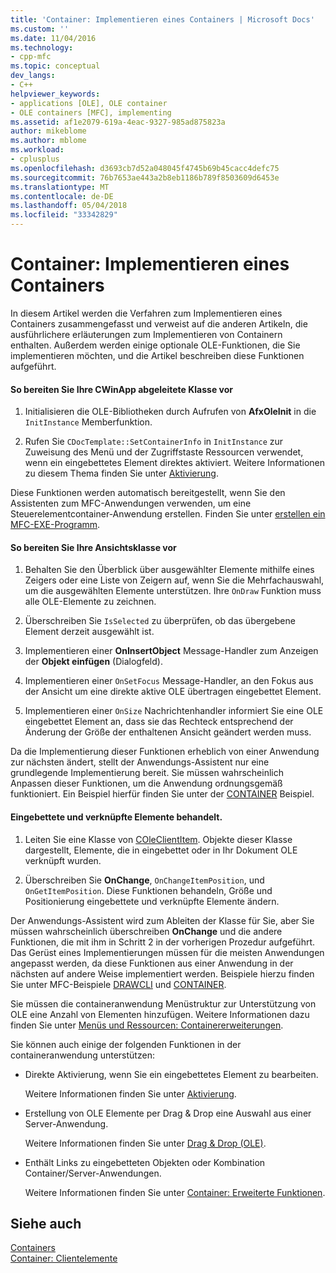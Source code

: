 ```yaml
---
title: 'Container: Implementieren eines Containers | Microsoft Docs'
ms.custom: ''
ms.date: 11/04/2016
ms.technology:
- cpp-mfc
ms.topic: conceptual
dev_langs:
- C++
helpviewer_keywords:
- applications [OLE], OLE container
- OLE containers [MFC], implementing
ms.assetid: af1e2079-619a-4eac-9327-985ad875823a
author: mikeblome
ms.author: mblome
ms.workload:
- cplusplus
ms.openlocfilehash: d3693cb7d52a048045f4745b69b45cacc4defc75
ms.sourcegitcommit: 76b7653ae443a2b8eb1186b789f8503609d6453e
ms.translationtype: MT
ms.contentlocale: de-DE
ms.lasthandoff: 05/04/2018
ms.locfileid: "33342829"
---
```

# <a name="containers-implementing-a-container"></a>Container: Implementieren eines Containers
In diesem Artikel werden die Verfahren zum Implementieren eines Containers zusammengefasst und verweist auf die anderen Artikeln, die ausführlichere erläuterungen zum Implementieren von Containern enthalten. Außerdem werden einige optionale OLE-Funktionen, die Sie implementieren möchten, und die Artikel beschreiben diese Funktionen aufgeführt.  
  
#### <a name="to-prepare-your-cwinapp-derived-class"></a>So bereiten Sie Ihre CWinApp abgeleitete Klasse vor  
  
1.  Initialisieren die OLE-Bibliotheken durch Aufrufen von **AfxOleInit** in die `InitInstance` Memberfunktion.  
  
2.  Rufen Sie `CDocTemplate::SetContainerInfo` in `InitInstance` zur Zuweisung des Menü und der Zugriffstaste Ressourcen verwendet, wenn ein eingebettetes Element direktes aktiviert. Weitere Informationen zu diesem Thema finden Sie unter [Aktivierung](../mfc/activation-cpp.md).  
  
 Diese Funktionen werden automatisch bereitgestellt, wenn Sie den Assistenten zum MFC-Anwendungen verwenden, um eine Steuerelementcontainer-Anwendung erstellen. Finden Sie unter [erstellen ein MFC-EXE-Programm](../mfc/reference/mfc-application-wizard.md).  
  
#### <a name="to-prepare-your-view-class"></a>So bereiten Sie Ihre Ansichtsklasse vor  
  
1.  Behalten Sie den Überblick über ausgewählter Elemente mithilfe eines Zeigers oder eine Liste von Zeigern auf, wenn Sie die Mehrfachauswahl, um die ausgewählten Elemente unterstützen. Ihre `OnDraw` Funktion muss alle OLE-Elemente zu zeichnen.  
  
2.  Überschreiben Sie `IsSelected` zu überprüfen, ob das übergebene Element derzeit ausgewählt ist.  
  
3.  Implementieren einer **OnInsertObject** Message-Handler zum Anzeigen der **Objekt einfügen** (Dialogfeld).  
  
4.  Implementieren einer `OnSetFocus` Message-Handler, an den Fokus aus der Ansicht um eine direkte aktive OLE übertragen eingebettet Element.  
  
5.  Implementieren einer `OnSize` Nachrichtenhandler informiert Sie eine OLE eingebettet Element an, dass sie das Rechteck entsprechend der Änderung der Größe der enthaltenen Ansicht geändert werden muss.  
  
 Da die Implementierung dieser Funktionen erheblich von einer Anwendung zur nächsten ändert, stellt der Anwendungs-Assistent nur eine grundlegende Implementierung bereit. Sie müssen wahrscheinlich Anpassen dieser Funktionen, um die Anwendung ordnungsgemäß funktioniert. Ein Beispiel hierfür finden Sie unter der [CONTAINER](../visual-cpp-samples.md) Beispiel.  
  
#### <a name="to-handle-embedded-and-linked-items"></a>Eingebettete und verknüpfte Elemente behandelt.  
  
1.  Leiten Sie eine Klasse von [COleClientItem](../mfc/reference/coleclientitem-class.md). Objekte dieser Klasse dargestellt, Elemente, die in eingebettet oder in Ihr Dokument OLE verknüpft wurden.  
  
2.  Überschreiben Sie **OnChange**, `OnChangeItemPosition`, und `OnGetItemPosition`. Diese Funktionen behandeln, Größe und Positionierung eingebettete und verknüpfte Elemente ändern.  
  
 Der Anwendungs-Assistent wird zum Ableiten der Klasse für Sie, aber Sie müssen wahrscheinlich überschreiben **OnChange** und die andere Funktionen, die mit ihm in Schritt 2 in der vorherigen Prozedur aufgeführt. Das Gerüst eines Implementierungen müssen für die meisten Anwendungen angepasst werden, da diese Funktionen aus einer Anwendung in der nächsten auf andere Weise implementiert werden. Beispiele hierzu finden Sie unter MFC-Beispiele [DRAWCLI](../visual-cpp-samples.md) und [CONTAINER](../visual-cpp-samples.md).  
  
 Sie müssen die containeranwendung Menüstruktur zur Unterstützung von OLE eine Anzahl von Elementen hinzufügen. Weitere Informationen dazu finden Sie unter [Menüs und Ressourcen: Containererweiterungen](../mfc/menus-and-resources-container-additions.md).  
  
 Sie können auch einige der folgenden Funktionen in der containeranwendung unterstützen:  
  
-   Direkte Aktivierung, wenn Sie ein eingebettetes Element zu bearbeiten.  
  
     Weitere Informationen finden Sie unter [Aktivierung](../mfc/activation-cpp.md).  
  
-   Erstellung von OLE Elemente per Drag & Drop eine Auswahl aus einer Server-Anwendung.  
  
     Weitere Informationen finden Sie unter [Drag & Drop (OLE)](../mfc/drag-and-drop-ole.md).  
  
-   Enthält Links zu eingebetteten Objekten oder Kombination Container/Server-Anwendungen.  
  
     Weitere Informationen finden Sie unter [Container: Erweiterte Funktionen](../mfc/containers-advanced-features.md).  
  
## <a name="see-also"></a>Siehe auch  
 [Containers](../mfc/containers.md)   
 [Container: Clientelemente](../mfc/containers-client-items.md)

